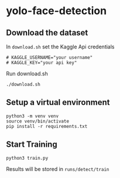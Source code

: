 # yolo-face-detection

## Download the dataset
In `download.sh` set the Kaggle Api credentials
```
# KAGGLE_USERNAME="your username"
# KAGGLE_KEY="your api key"
```
Run download.sh
```
./download.sh
```

## Setup a virtual environment
```
python3 -m venv venv
source venv/bin/activate
pip install -r requirements.txt
```

## Start Training
```
python3 train.py
```
Results will be stored in `runs/detect/train`
